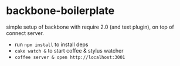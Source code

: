 backbone-boilerplate
=====

simple setup of backbone with require 2.0 (and text plugin), on top of connect server.

* run `npm install` to install deps
* `cake watch &` to start coffee & stylus watcher
* `coffee server & open http://localhost:3001`